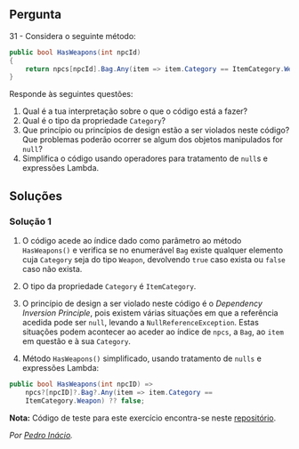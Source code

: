 ## Pergunta

31 - Considera o seguinte método:

```cs
public bool HasWeapons(int npcId)
{
    return npcs[npcId].Bag.Any(item => item.Category == ItemCategory.Weapon);
}
```

Responde às seguintes questões:

1. Qual é a tua interpretação sobre o que o código está a fazer?
2. Qual é o tipo da propriedade `Category`?
3. Que princípio ou princípios de design estão a ser violados neste código?
   Que problemas poderão ocorrer se algum dos objetos manipulados for `null`?
4. Simplifica o código usando operadores para tratamento de `null`s e
   expressões Lambda.

## Soluções

### Solução 1

1. O código acede ao índice dado como parâmetro ao método `HasWeapons()` e
verifica se no enumerável `Bag` existe qualquer elemento cuja `Category`
seja do tipo `Weapon`, devolvendo `true` caso exista ou `false` caso não
exista.

2. O tipo da propriedade `Category` é `ItemCategory`.

3. O princípio de design a ser violado neste código é o _Dependency Inversion
Principle_, pois existem várias situações em que a referência acedida pode ser
`null`, levando a `NullReferenceException`. Estas situações podem acontecer ao
aceder ao índice de `npcs`, a `Bag`, ao `item` em questão e à sua `Category`.

4. Método `HasWeapons()` simplificado, usando tratamento de `nulls` e
expressões Lambda:

```cs
public bool HasWeapons(int npcID) =>
    npcs?[npcID]?.Bag?.Any(item => item.Category ==
    ItemCategory.Weapon) ?? false;
```

**Nota:** Código de teste para este exercício encontra-se neste
[repositório](https://github.com/PmaiWoW/LP2_Github_Exercises).

*Por [Pedro Inácio](https://github.com/PmaiWoW).*